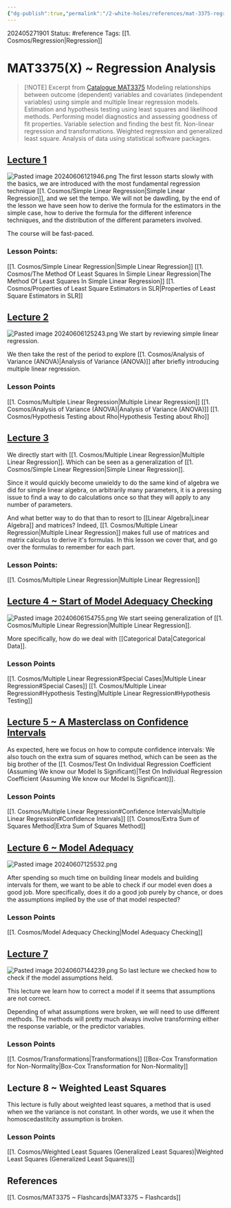 ```yaml
---
{"dg-publish":true,"permalink":"/2-white-holes/references/mat-3375-regression-analysis/","created":"2024-08-31T23:47:16.560-04:00","updated":"2024-06-20T15:56:41.374-04:00"}
---
```


202405271901
Status: #reference
Tags: [[1. Cosmos/Regression\|Regression]]
# MAT3375(X) ~ Regression Analysis

> [!NOTE] Excerpt from [Catalogue MAT3375](https://catalogue.uottawa.ca/search/?P=MAT%203375)
> Modeling relationships between outcome (dependent) variables and covariates (independent variables) using simple and multiple linear regression models. Estimation and hypothesis testing using least squares and likelihood methods. Performing model diagnostics and assessing goodness of fit properties. Variable selection and finding the best fit. Non-linear regression and transformations. Weighted regression and generalized least square. Analysis of data using statistical software packages.


## [Lecture 1](https://uottawa-ca.zoom.us/rec/play/hhWqWTFbGumaC9CGMB7FI1pRBJz7_caTPIDQqNC0bI32JraR83WojoJnyqMNJo9TB0mVNYNI3H5UMiU5.Ocbq2o0cOkQ0vLOz)
![Pasted image 20240606121946.png](/img/user/3.%20Black%20Holes/Files/Pasted%20image%2020240606121946.png)
The first lesson starts slowly with the basics, we are introduced with the most fundamental regression technique [[1. Cosmos/Simple Linear Regression\|Simple Linear Regression]], and we set the tempo. We will not be dawdling, by the end of the lesson we have seen how to derive the formula for the estimators in the simple case, how to derive the formula for the different inference techniques, and the distribution of the different parameters involved.

The course will be fast-paced.

### Lesson Points:
[[1. Cosmos/Simple Linear Regression\|Simple Linear Regression]]
[[1. Cosmos/The Method Of Least Squares In Simple Linear Regression\|The Method Of Least Squares In Simple Linear Regression]]
[[1. Cosmos/Properties of Least Square Estimators in SLR\|Properties of Least Square Estimators in SLR]]

## [Lecture 2](https://uottawa-ca.zoom.us/rec/play/BpogQG2AOzwPLN-MibC4_82T5rg8RhXiJEpw8t0ojYN6lbk7etIF9c6gAe08nnHqtbH3dOhov5BFu3YR.K2-52cxdDcyPf_BD)
![Pasted image 20240606125243.png](/img/user/3.%20Black%20Holes/Files/Pasted%20image%2020240606125243.png)
We start by reviewing simple linear regression.

We then take the rest of the period to explore [[1. Cosmos/Analysis of Variance (ANOVA)\|Analysis of Variance (ANOVA)]] after briefly introducing multiple linear regression.

### Lesson Points
[[1. Cosmos/Multiple Linear Regression\|Multiple Linear Regression]]
[[1. Cosmos/Analysis of Variance (ANOVA)\|Analysis of Variance (ANOVA)]]
[[1. Cosmos/Hypothesis Testing about Rho\|Hypothesis Testing about Rho]]


## [Lecture 3](https://uottawa-ca.zoom.us/rec/play/u95zJzJFDv3avtN155Yj7umcc8wglINICRqJm13qizyCjD2_dnHhhtc_Rio_GQJMeXQCjuZPCsmY6eq8.Aox29xcFdY3FcSSo )
We directly start with [[1. Cosmos/Multiple Linear Regression\|Multiple Linear Regression]].
Which can be seen as a generalization of [[1. Cosmos/Simple Linear Regression\|Simple Linear Regression]].

Since it would quickly become unwieldy to do the same kind of algebra we did for simple linear algebra, on arbitrarily many parameters, it is a pressing issue to find a way to do calculations once so that they will apply to any number of parameters.

And what better way to do that than to resort to [[Linear Algebra\|Linear Algebra]] and matrices? Indeed, [[1. Cosmos/Multiple Linear Regression\|Multiple Linear Regression]] makes full use of matrices and matrix calculus to derive it's formulas. In this lesson we cover that, and 
go over the formulas to remember for each part.

### Lesson Points:
[[1. Cosmos/Multiple Linear Regression\|Multiple Linear Regression]]

## [Lecture 4 ~ Start of Model Adequacy Checking](https://uottawa-ca.zoom.us/rec/play/YewFjwydDP3HfFcsEBDk3q8jZ6xgyi8YJOmG8o2Ij8G-hoERI_A4OKYfPZEUfvtXaVWyVqcC2BqcK5kO.zPSO7-WKu3rgMGFC)
![Pasted image 20240606154755.png](/img/user/3.%20Black%20Holes/Files/Pasted%20image%2020240606154755.png)
We start seeing generalization of [[1. Cosmos/Multiple Linear Regression\|Multiple Linear Regression]].

More specifically, how do we deal with [[Categorical Data\|Categorical Data]].

### Lesson Points
[[1. Cosmos/Multiple Linear Regression#Special Cases\|Multiple Linear Regression#Special Cases]]
[[1. Cosmos/Multiple Linear Regression#Hypothesis Testing\|Multiple Linear Regression#Hypothesis Testing]]

## [Lecture 5 ~ A Masterclass on Confidence Intervals](https://uottawa-ca.zoom.us/rec/play/sKz8BqUkYFr7fhoJun-CVCqTqPwazd6gph_Br8KjCBgRORY_ai2tNJzPukm1P0hXo7mgaWbv_L6E85hF.8nHzezAtBWWR3hMp) 
As expected, here we focus on how to compute confidence intervals:
We also touch on the extra sum of squares method, which can be seen as the big brother of the [[1. Cosmos/Test On Individual Regression Coefficient (Assuming We know our Model Is Significant)\|Test On Individual Regression Coefficient (Assuming We know our Model Is Significant)]].
### Lesson Points
[[1. Cosmos/Multiple Linear Regression#Confidence Intervals\|Multiple Linear Regression#Confidence Intervals]]
[[1. Cosmos/Extra Sum of Squares Method\|Extra Sum of Squares Method]]



## [Lecture 6 ~ Model Adequacy](https://uottawa-ca.zoom.us/rec/play/4naxqP_MMmY6-5KSMWgMbE4m2vE4VSPvoXUSPlK6LOgmqYAp4wNqpqkPXE7o_4zmdPHGcw5qSd522GJt.lecZQCHXav5SIEBQ)
![Pasted image 20240607125532.png](/img/user/3.%20Black%20Holes/Files/Pasted%20image%2020240607125532.png)

After spending so much time on building linear models and building intervals for them, we want to be able to check if our model even does a good job. More specifically, does it do a good job purely by chance, or does the assumptions implied by the use of that model respected?

### Lesson Points
[[1. Cosmos/Model Adequacy Checking\|Model Adequacy Checking]]


## [Lecture 7](https://uottawa-ca.zoom.us/rec/play/ikVtCJBpGNiWmiTXq_JC8Kg7RcpoWkW_sQrUWlVlkyiTTZ4m3TUH5X5MWUr-VFtW9K5LcssOzyqqtPBu.sVIXsuOoueDceZnK)
![Pasted image 20240607144239.png](/img/user/3.%20Black%20Holes/Files/Pasted%20image%2020240607144239.png)
So last lecture we checked how to check if the model assumptions held.

This lecture we learn how to correct a model if it seems that assumptions are not correct.

Depending of what assumptions were broken, we will need to use different methods. The methods will pretty much always involve transforming either the response variable, or the predictor variables.
### Lesson Points
[[1. Cosmos/Transformations\|Transformations]]
[[Box-Cox Transformation for Non-Normality\|Box-Cox Transformation for Non-Normality]]

## Lecture 8 ~ Weighted Least Squares
This lecture is fully about weighted least squares, a method that is used when we the variance is not constant. In other words, we use it when the homoscedastitcity assumption is broken.

### Lesson Points
[[1. Cosmos/Weighted Least Squares (Generalized Least Squares)\|Weighted Least Squares (Generalized Least Squares)]]
## References
[[1. Cosmos/MAT3375 ~ Flashcards\|MAT3375 ~ Flashcards]]

